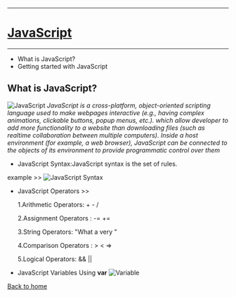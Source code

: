 ___

# [ **JavaScript** ](https://developer.mozilla.org/en-US/docs/Web/JavaScript)
___

* What is JavaScript?
* Getting started with JavaScript

## **What is JavaScript?**
![JavaScript](https://datavisioner.net/wp-content/uploads/2020/04/javascript-illustration.png)
*JavaScript is a cross-platform, object-oriented scripting language used to make webpages interactive (e.g., having complex animations, clickable buttons, popup menus, etc.). which allow developer to add more functionality to a website than downloading files (such as realtime collaboration between multiple computers). Inside a host environment (for example, a web browser), JavaScript can be connected to the objects of its environment to provide programmatic control over them*

* JavaScript Syntax:JavaScript syntax is the set of rules.

example >> 
![JavaScript Syntax](https://i.ytimg.com/vi/MgJVMeB0ESw/maxresdefault.jpg)

* JavaScript Operators >>

  1.Arithmetic Operators: +  -  /

   2.Assignment Operators : -=   +=

   3.String Operators: "What a very "

   4.Comparison Operators : > < =>

   5.Logical Operators: &&  ||

* JavaScript Variables
Using **var**
![Variable](https://www.wikihow.com/images/thumb/7/7e/Declare-a-Variable-in-Javascript-Step-2.jpg/aid1337336-v4-728px-Declare-a-Variable-in-Javascript-Step-2.jpg.webp) 

[Back to home](https://rahafalbakkar.github.io/Code-201-Reading-Notes/)
